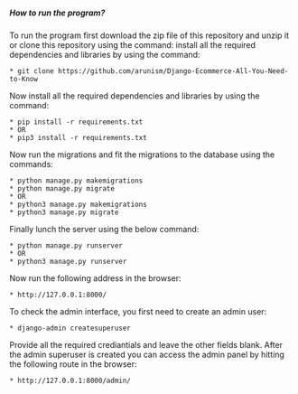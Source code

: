 ##### How to run the program?

To run the program first download the zip file of this repository and unzip it or clone this repository using the command: install all the required dependencies and libraries by using the command:

    * git clone https://github.com/arunism/Django-Ecommerce-All-You-Need-to-Know

Now install all the required dependencies and libraries by using the command:

    * pip install -r requirements.txt
    * OR
    * pip3 install -r requirements.txt

Now run the migrations and fit the migrations to the database using the commands:

    * python manage.py makemigrations
    * python manage.py migrate
    * OR
    * python3 manage.py makemigrations
    * python3 manage.py migrate

Finally lunch the server using the below command:

    * python manage.py runserver
    * OR
    * python3 manage.py runserver

Now run the following address in the browser:

    * http://127.0.0.1:8000/

To check the admin interface, you first need to create an admin user:

    * django-admin createsuperuser

Provide all the required crediantials and leave the other fields blank.
After the admin superuser is created you can access the admin panel by hitting the following route in the browser:

    * http://127.0.0.1:8000/admin/
